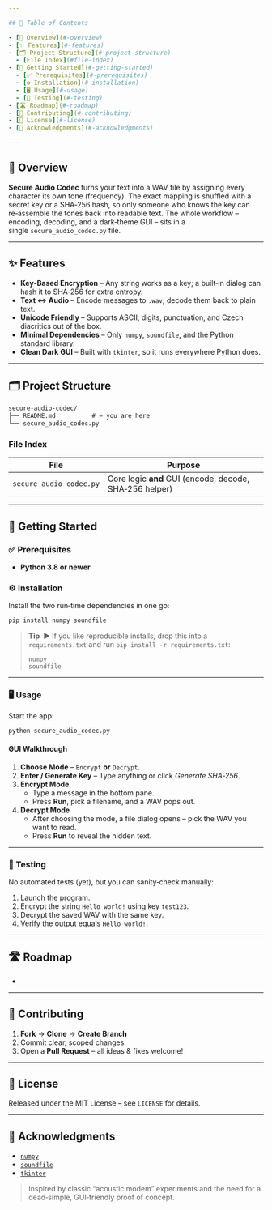 ```yaml
---

## 📑 Table of Contents

- [🚀 Overview](#-overview)
- [✨ Features](#-features)
- [🗂 Project Structure](#-project-structure)
  - [File Index](#file-index)
- [🚀 Getting Started](#-getting-started)
  - [✅ Prerequisites](#-prerequisites)
  - [⚙️ Installation](#-installation)
  - [🖥 Usage](#-usage)
  - [🧪 Testing](#-testing)
- [🛣 Roadmap](#-roadmap)
- [🤝 Contributing](#-contributing)
- [📄 License](#-license)
- [🙏 Acknowledgments](#-acknowledgments)

---
```


## 🚀 Overview

**Secure Audio Codec** turns your text into a WAV file by assigning every character its own tone (frequency). The exact mapping is shuffled with a secret key or a SHA‑256 hash, so only someone who knows the key can re‑assemble the tones back into readable text. The whole workflow – encoding, decoding, and a dark‑theme GUI – sits in a single `secure_audio_codec.py` file.

---

## ✨ Features

- **Key‑Based Encryption** – Any string works as a key; a built‑in dialog can hash it to SHA‑256 for extra entropy.
- **Text ↔ Audio** – Encode messages to `.wav`; decode them back to plain text.
- **Unicode Friendly** – Supports ASCII, digits, punctuation, and Czech diacritics out of the box.
- **Minimal Dependencies** – Only `numpy`, `soundfile`, and the Python standard library.
- **Clean Dark GUI** – Built with `tkinter`, so it runs everywhere Python does.

---

## 🗂 Project Structure

```txt
secure-audio-codec/
├── README.md          # ← you are here
└── secure_audio_codec.py
```

### File Index

| File                    | Purpose                                                 |
| ----------------------- | ------------------------------------------------------- |
| `secure_audio_codec.py` | Core logic **and** GUI (encode, decode, SHA‑256 helper) |

---

## 🚀 Getting Started

### ✅ Prerequisites

- **Python 3.8 or newer**

### ⚙️ Installation

Install the two run‑time dependencies in one go:

```bash
pip install numpy soundfile
```

> **Tip ▶︎** If you like reproducible installs, drop this into a `requirements.txt` and run `pip install -r requirements.txt`:
>
> ```
> numpy
> soundfile
> ```

---

### 🖥 Usage

Start the app:

```bash
python secure_audio_codec.py
```

#### GUI Walkthrough

1. **Choose Mode** – `Encrypt` **or** `Decrypt`.
2. **Enter / Generate Key** – Type anything or click *Generate SHA‑256*.
3. **Encrypt Mode**
   - Type a message in the bottom pane.
   - Press **Run**, pick a filename, and a WAV pops out.
4. **Decrypt Mode**
   - After choosing the mode, a file dialog opens – pick the WAV you want to read.
   - Press **Run** to reveal the hidden text.

---

### 🧪 Testing

No automated tests (yet), but you can sanity‑check manually:

1. Launch the program.
2. Encrypt the string `Hello world!` using key `test123`.
3. Decrypt the saved WAV with the same key.
4. Verify the output equals `Hello world!`.

---

## 🛣 Roadmap

-

---

## 🤝 Contributing

1. **Fork** → **Clone** → **Create Branch**
2. Commit clear, scoped changes.
3. Open a **Pull Request** – all ideas & fixes welcome!

---

## 📄 License

Released under the MIT License – see `LICENSE` for details.

---

## 🙏 Acknowledgments

- [`numpy`](https://numpy.org/)
- [`soundfile`](https://pysoundfile.readthedocs.io/)
- [`tkinter`](https://docs.python.org/3/library/tkinter.html)

> Inspired by classic “acoustic modem” experiments and the need for a dead‑simple, GUI‑friendly proof of concept.

